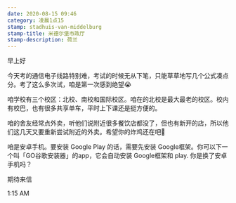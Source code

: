 ```yaml
---
date: 2020-08-15 09:46
category: 凌晨1点15
stamp: stadhuis-van-middelburg
stamp-title: 米德尔堡市政厅
stamp-description: 荷兰
---
```


<p>
早上好

今天考的通信电子线路特别难，考试的时候无从下笔，只能草草地写几个公式凑点分。考了这么多次试，咱是第一次感到绝望😭

咱学校有三个校区：北校、南校和国际校区。咱在的北校是最大最老的校区。校内有校巴，也有很多共享单车，平时上下课还是挺方便的。

咱的舍友经常点外卖，听他们说附近很多餐饮店都没了，但也有新开的店，所以他们这几天又要重新尝试附近的外卖。希望你的炸鸡还在吧🙏

咱是安卓手机。要安装 Google Play 的话，需要先安装 Google框架。你可以下一个叫「GO谷歌安装器」的app，它会自动安装 Google框架和 play. 你是换了安卓手机吗？

期待来信

1:15 AM
</p>